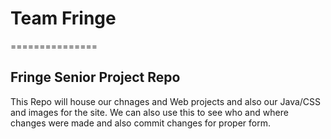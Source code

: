 # Team Fringe 
===============

Fringe Senior Project Repo 
-------------------------------

This Repo will house our chnages and Web projects and also our Java/CSS and images for the site. 
We can also use this to see who and where changes were made and also commit changes for proper form.


